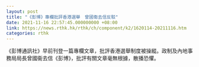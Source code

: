 ```yaml
---
layout: post
title: "《彭博》專欄批評香港選舉　曾國衞去信反駁"
date: 2021-11-16 22:57:45.000000000 +08:00
link: https://news.rthk.hk/rthk/ch/component/k2/1620114-20211116.htm
categories: rthk
---
```


《彭博通訊社》早前刊登一篇專欄文章，批評香港選舉制度被操縱。政制及內地事務局局長曾國衞去信《彭博》，批評有關文章毫無根據，散播恐懼。
